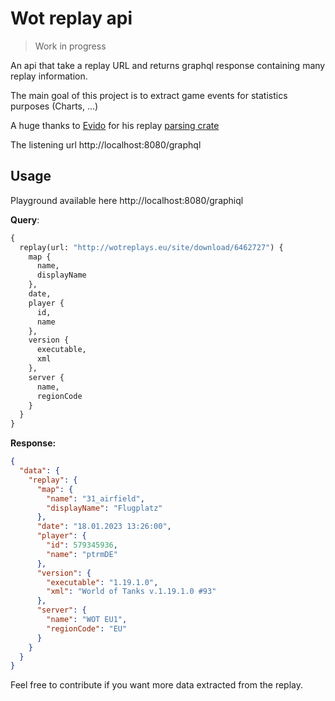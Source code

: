 # Wot replay api

> Work in progress

An api that take a replay URL and returns graphql response containing many replay information.

The main goal of this project is to extract game events for statistics purposes (Charts, ...)

A huge thanks to [Evido](https://github.com/evido) for his replay [parsing crate](https://github.com/evido/wotreplay-parser)

The listening url http://localhost:8080/graphql

## Usage
Playground available here http://localhost:8080/graphiql

**Query**:
````graphql
{
  replay(url: "http://wotreplays.eu/site/download/6462727") {
    map {
      name,
      displayName
    },
    date,
    player {
      id,
      name
    },
    version {
      executable,
      xml
    },
    server {
      name,
      regionCode
    }
  }
}
````
**Response:**
```json
{
  "data": {
    "replay": {
      "map": {
        "name": "31_airfield",
        "displayName": "Flugplatz"
      },
      "date": "18.01.2023 13:26:00",
      "player": {
        "id": 579345936,
        "name": "ptrmDE"
      },
      "version": {
        "executable": "1.19.1.0",
        "xml": "World of Tanks v.1.19.1.0 #93"
      },
      "server": {
        "name": "WOT EU1",
        "regionCode": "EU"
      }
    }
  }
}
```


Feel free to contribute if you want more data extracted from the replay.